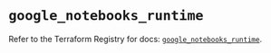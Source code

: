# `google_notebooks_runtime`

Refer to the Terraform Registry for docs: [`google_notebooks_runtime`](https://registry.terraform.io/providers/hashicorp/google/6.36.1/docs/resources/notebooks_runtime).
